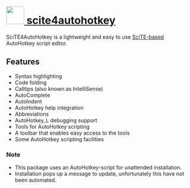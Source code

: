 # [<img src="https://cdn.jsdelivr.net/gh/chocolatey/chocolatey-coreteampackages@102485a3d4606c6294d152f4b2e8b8b030d65b99/icons/scite4autohotkey.png" height="48" width="48" /> scite4autohotkey](https://chocolatey.org/packages/scite4autohotkey)

SciTE4AutoHotkey is a lightweight and easy to use [SciTE-based](http://www.scintilla.org/) AutoHotkey script editor.

## Features
* Syntax highlighting
* Code folding
* Calltips (also known as IntelliSense)
* AutoComplete
* AutoIndent
* AutoHotkey help integration
* Abbreviations
* AutoHotkey\_L debugging support
* Tools for AutoHotkey scripting
* A toolbar that enables easy access to the tools
* Some AutoHotkey scripting facilities

### Note

- This package uses an AutoHotkey-script for unattended installation.
- Installation pops up a message to update, unfortunately this have not been automated.
